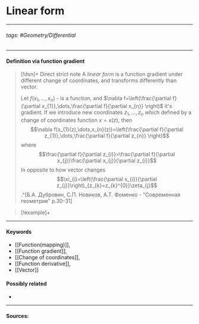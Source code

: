 # Linear form
***
###### tags: #Geometry/Differential 
***
#### Definition via function gradient
>[!dsn]+ Direct strict note
>A *linear form* is a function gradient under different change of coordinates, and transforms differently than vector.
>
>Let $f(x_{1},\dots,x_{n})$ - is a function, and $\nabla f=\left(\frac{\partial f}{\partial x_{1}},\dots,\frac{\partial f}{\partial x_{n}} \right)$ it's gradient. If we introduce new coordinates $z_{1},\dots,z_{n}$ which defined by a change of coordinates function $x=x(z)$, then 
>$$\nabla f(x_{1}(z),\dots,x_{n}(z))=\left(\frac{\partial f}{\partial z_{1}},\dots,\frac{\partial f}{\partial z_{n}} \right)$$
>where
>$$\frac{\partial f}{\partial z_{i}}=\frac{\partial f}{\partial x_{j}}\frac{\partial x_{j}}{\partial z_{i}}$$
>In opposite to how vector changes
>$$\xi_{i}=\left(\frac{\partial x_{i}}{\partial z_{j}}\right)_{z_{k}=z_{k}^{0}}\zeta_{j}$$.^[Б.А. Дубровин, С.П. Новиков, А.Т. Фоменко -  "Современная геометрия" p.30-31]

>[!example]+ 
>
***
#### Keywords
- [[Function(mapping)]],
- [[Function gradient]],
- [[Change of coordinates]],
- [[Function derivative]],
- [[Vector]]
#### Possibly related
- 
***
#### Sources: